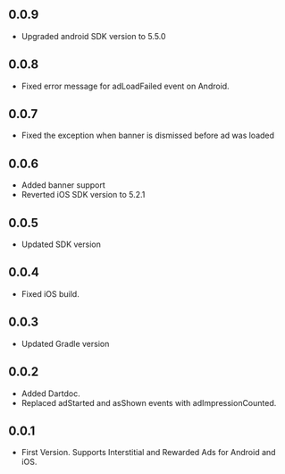 ## 0.0.9

- Upgraded android SDK version to 5.5.0

## 0.0.8

- Fixed error message for adLoadFailed event on Android.

## 0.0.7

- Fixed the exception when banner is dismissed before ad was loaded 

## 0.0.6

- Added banner support
- Reverted iOS SDK version to 5.2.1

## 0.0.5

- Updated SDK version

## 0.0.4

- Fixed iOS build.

## 0.0.3

- Updated Gradle version

## 0.0.2

- Added Dartdoc.
- Replaced adStarted and asShown events with adImpressionCounted.

## 0.0.1

- First Version. Supports Interstitial and Rewarded Ads for Android and iOS.
